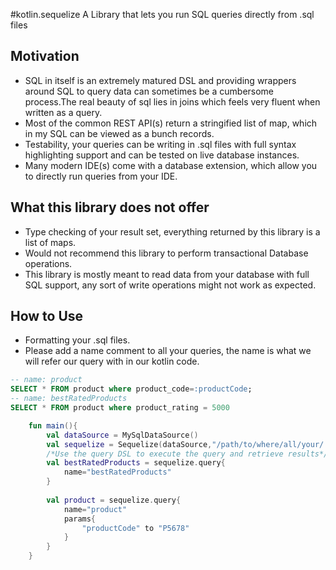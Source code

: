 #kotlin.sequelize
A Library that lets you run SQL queries directly from .sql files

## Motivation
* SQL in itself is an extremely matured DSL and providing wrappers around SQL to query data can sometimes be a cumbersome process.The real beauty of sql lies in joins which feels very fluent when written as a query.
* Most of the common REST API(s) return a stringified list of map, which in my SQL can be viewed as a bunch records.
* Testability, your queries can be writing in .sql files with full syntax highlighting support and can be tested on live database instances.
* Many modern IDE(s) come with a database extension, which allow you to directly run queries from your IDE.

## What this library does not offer
* Type checking of your result set, everything returned by this library is a list of maps.
* Would not recommend this library to perform transactional Database operations.
* This library is mostly meant to read data from your database with full SQL support, any sort of write operations might not work as expected.



## How to Use
* Formatting your .sql files.
* Please add a name comment to all your queries, the name is what we will refer our query with in our kotlin code.
```sql
-- name: product
SELECT * FROM product where product_code=:productCode;
-- name: bestRatedProducts
SELECT * FROM product where product_rating = 5000
```

```kotlin
    fun main(){
        val dataSource = MySqlDataSource()
        val sequelize = Sequelize(dataSource,"/path/to/where/all/your/.sql/query/folder")
        /*Use the query DSL to execute the query and retrieve results*/
        val bestRatedProducts = sequelize.query{
            name="bestRatedProducts"
        }
        
        val product = sequelize.query{
            name="product"
            params{
                "productCode" to "P5678"
            }
        }
    }
    
```



